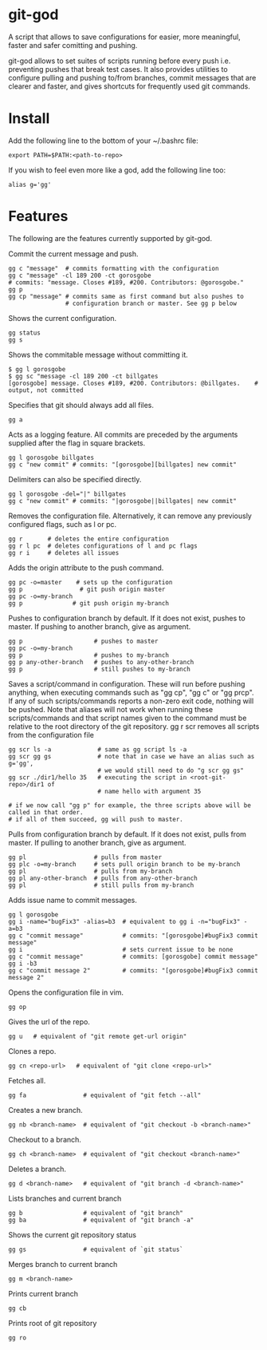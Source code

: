 # git-god

A script that allows to save configurations for easier, more meaningful, faster and safer comitting and pushing. 

git-god allows to set suites of scripts running before every push i.e. preventing pushes that break test cases. It also provides utilities to configure pulling and pushing to/from branches, commit messages that are clearer and faster, and gives shortcuts for frequently used git commands.

# Install

Add the following line to the bottom of your ~/.bashrc file:
```
export PATH=$PATH:<path-to-repo>
```
If you wish to feel even more like a god, add the following line too:
```
alias g='gg'
```

# Features
The following are the features currently supported by git-god.

Commit the current message and push.
```
gg c "message"  # commits formatting with the configuration
gg c "message" -cl 189 200 -ct gorosgobe
# commits: "message. Closes #189, #200. Contributors: @gorosgobe."
gg p
gg cp "message" # commits same as first command but also pushes to 
                # configuration branch or master. See gg p below
```
Shows the current configuration.
```
gg status
gg s
```
Shows the commitable message without committing it.
```
$ gg l gorosgobe
$ gg sc "message -cl 189 200 -ct billgates
[gorosgobe] message. Closes #189, #200. Contributors: @billgates.    # output, not committed
```
Specifies that git should always add all files.
```
gg a
```
Acts as a logging feature. All commits are preceded by the arguments supplied after the flag in square brackets. 
```
gg l gorosgobe billgates
gg c "new commit" # commits: "[gorosgobe][billgates] new commit"
```
Delimiters can also be specified directly.
```
gg l gorosgobe -del="|" billgates
gg c "new commit" # commits: "|gorosgobe||billgates| new commit"
```
Removes the configuration file. Alternatively, it can remove any previously configured flags, such as l or pc.
```
gg r       # deletes the entire configuration
gg r l pc  # deletes configurations of l and pc flags
gg r i     # deletes all issues
```
Adds the origin attribute to the push command.
```
gg pc -o=master    # sets up the configuration
gg p                # git push origin master
gg pc -o=my-branch
gg p              # git push origin my-branch
```
Pushes to configuration branch by default. If it does not exist, pushes to master. If pushing to another branch, give as argument.
```
gg p                    # pushes to master
gg pc -o=my-branch
gg p                    # pushes to my-branch
gg p any-other-branch   # pushes to any-other-branch
gg p                    # still pushes to my-branch
```
Saves a script/command in configuration. These will run before pushing anything, when executing commands such as "gg cp", "gg c" or "gg prcp". If any of such scripts/commands reports a non-zero exit code, nothing will be pushed. Note that aliases will not work when running these scripts/commands and that script names given to the command must be relative to the root directory of the git repository.
gg r scr removes all scripts from the configuration file
```
gg scr ls -a             # same as gg script ls -a
gg scr gg gs             # note that in case we have an alias such as g='gg',
                         # we would still need to do "g scr gg gs" 
gg scr ./dir1/hello 35   # executing the script in <root-git-repo>/dir1 of 
                         # name hello with argument 35

# if we now call "gg p" for example, the three scripts above will be called in that order.
# if all of them succeed, gg will push to master.
```
Pulls from configuration branch by default. If it does not exist, pulls from master. If pulling to another branch, give as argument.
```
gg pl                   # pulls from master
gg plc -o=my-branch     # sets pull origin branch to be my-branch
gg pl                   # pulls from my-branch
gg pl any-other-branch  # pulls from any-other-branch
gg pl                   # still pulls from my-branch
```
Adds issue name to commit messages.
```
gg l gorosgobe
gg i -name="bugFix3" -alias=b3  # equivalent to gg i -n="bugFix3" -a=b3
gg c "commit message"           # commits: "[gorosgobe]#bugFix3 commit message"
gg i                            # sets current issue to be none
gg c "commit message"           # commits: [gorosgobe] commit message"
gg i -b3
gg c "commit message 2"         # commits: "[gorosgobe]#bugFix3 commit message 2"
```
Opens the configuration file in vim.
```
gg op
```
Gives the url of the repo.
```
gg u   # equivalent of "git remote get-url origin"
```
Clones a repo.
```
gg cn <repo-url>   # equivalent of "git clone <repo-url>"
```
Fetches all.
```
gg fa                # equivalent of "git fetch --all"
```
Creates a new branch.
```
gg nb <branch-name>  # equivalent of "git checkout -b <branch-name>"
```
Checkout to a branch.
```
gg ch <branch-name>  # equivalent of "git checkout <branch-name>"
```
Deletes a branch.
```
gg d <branch-name>   # equivalent of "git branch -d <branch-name>"
```
Lists branches and current branch
```
gg b                 # equivalent of "git branch"
gg ba                # equivalent of "git branch -a"
```
Shows the current git repository status
```
gg gs                # equivalent of `git status`
```
Merges branch to current branch
```
gg m <branch-name>
```
Prints current branch
```
gg cb
```
Prints root of git repository
```
gg ro
```
